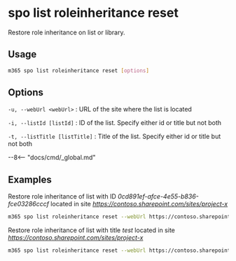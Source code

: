 # spo list roleinheritance reset

Restore role inheritance on list or library.

## Usage

```sh
m365 spo list roleinheritance reset [options]
```

## Options

`-u, --webUrl <webUrl>`
: URL of the site where the list is located

`-i, --listId [listId]`
: ID of the list. Specify either id or title but not both

`-t, --listTitle [listTitle]`
: Title of the list. Specify either id or title but not both

--8<-- "docs/cmd/_global.md"

## Examples

Restore role inheritance of list with ID _0cd891ef-afce-4e55-b836-fce03286cccf_ located in site _https://contoso.sharepoint.com/sites/project-x_

```sh
m365 spo list roleinheritance reset --webUrl https://contoso.sharepoint.com/sites/project-x --listId 0cd891ef-afce-4e55-b836-fce03286cccf
```

Restore role inheritance of list with title _test_ located in site _https://contoso.sharepoint.com/sites/project-x_

```sh
m365 spo list roleinheritance reset --webUrl https://contoso.sharepoint.com/sites/project-x --listTitle test
```
